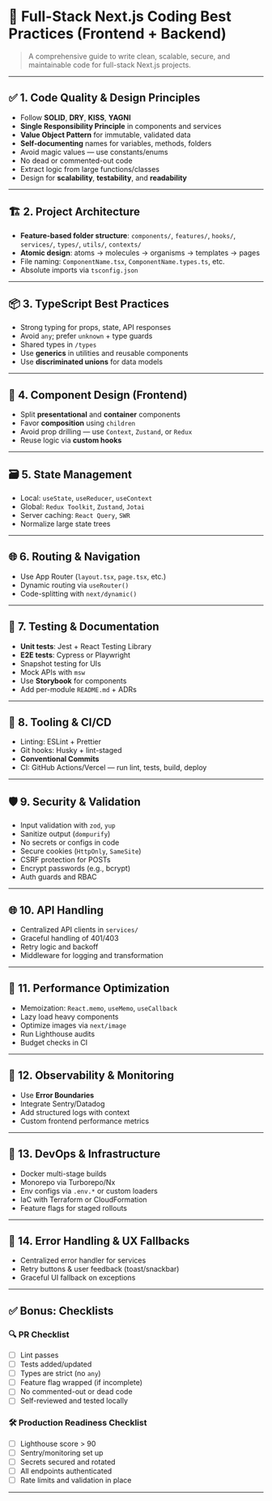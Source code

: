 
# 🧠 Full-Stack Next.js Coding Best Practices (Frontend + Backend)

> A comprehensive guide to write clean, scalable, secure, and maintainable code for full-stack Next.js projects.

---

## ✅ 1. Code Quality & Design Principles

- Follow **SOLID**, **DRY**, **KISS**, **YAGNI**
- **Single Responsibility Principle** in components and services
- **Value Object Pattern** for immutable, validated data
- **Self-documenting** names for variables, methods, folders
- Avoid magic values — use constants/enums
- No dead or commented-out code
- Extract logic from large functions/classes
- Design for **scalability**, **testability**, and **readability**

---

## 🏗️ 2. Project Architecture

- **Feature-based folder structure**: `components/`, `features/`, `hooks/`, `services/`, `types/`, `utils/`, `contexts/`
- **Atomic design**: atoms → molecules → organisms → templates → pages
- File naming: `ComponentName.tsx`, `ComponentName.types.ts`, etc.
- Absolute imports via `tsconfig.json`

---

## 📦 3. TypeScript Best Practices

- Strong typing for props, state, API responses
- Avoid `any`; prefer `unknown` + type guards
- Shared types in `/types`
- Use **generics** in utilities and reusable components
- Use **discriminated unions** for data models

---

## 🎨 4. Component Design (Frontend)

- Split **presentational** and **container** components
- Favor **composition** using `children`
- Avoid prop drilling — use `Context`, `Zustand`, or `Redux`
- Reuse logic via **custom hooks**

---

## 🗃️ 5. State Management

- Local: `useState`, `useReducer`, `useContext`
- Global: `Redux Toolkit`, `Zustand`, `Jotai`
- Server caching: `React Query`, `SWR`
- Normalize large state trees

---

## 🌐 6. Routing & Navigation

- Use App Router (`layout.tsx`, `page.tsx`, etc.)
- Dynamic routing via `useRouter()`
- Code-splitting with `next/dynamic()`

---

## 🧪 7. Testing & Documentation

- **Unit tests**: Jest + React Testing Library
- **E2E tests**: Cypress or Playwright
- Snapshot testing for UIs
- Mock APIs with `msw`
- Use **Storybook** for components
- Add per-module `README.md` + ADRs

---

## 🧰 8. Tooling & CI/CD

- Linting: ESLint + Prettier
- Git hooks: Husky + lint-staged
- **Conventional Commits**
- CI: GitHub Actions/Vercel — run lint, tests, build, deploy

---

## 🛡️ 9. Security & Validation

- Input validation with `zod`, `yup`
- Sanitize output (`dompurify`)
- No secrets or configs in code
- Secure cookies (`HttpOnly`, `SameSite`)
- CSRF protection for POSTs
- Encrypt passwords (e.g., bcrypt)
- Auth guards and RBAC

---

## 🌐 10. API Handling

- Centralized API clients in `services/`
- Graceful handling of 401/403
- Retry logic and backoff
- Middleware for logging and transformation

---

## 🎯 11. Performance Optimization

- Memoization: `React.memo`, `useMemo`, `useCallback`
- Lazy load heavy components
- Optimize images via `next/image`
- Run Lighthouse audits
- Budget checks in CI

---

## 🧩 12. Observability & Monitoring

- Use **Error Boundaries**
- Integrate Sentry/Datadog
- Add structured logs with context
- Custom frontend performance metrics

---

## 🚀 13. DevOps & Infrastructure

- Docker multi-stage builds
- Monorepo via Turborepo/Nx
- Env configs via `.env.*` or custom loaders
- IaC with Terraform or CloudFormation
- Feature flags for staged rollouts

---

## 🧯 14. Error Handling & UX Fallbacks

- Centralized error handler for services
- Retry buttons & user feedback (toast/snackbar)
- Graceful UI fallback on exceptions

---

## ✅ Bonus: Checklists

### 🔍 PR Checklist
- [ ] Lint passes
- [ ] Tests added/updated
- [ ] Types are strict (no `any`)
- [ ] Feature flag wrapped (if incomplete)
- [ ] No commented-out or dead code
- [ ] Self-reviewed and tested locally

### 🛠️ Production Readiness Checklist
- [ ] Lighthouse score > 90
- [ ] Sentry/monitoring set up
- [ ] Secrets secured and rotated
- [ ] All endpoints authenticated
- [ ] Rate limits and validation in place

---
